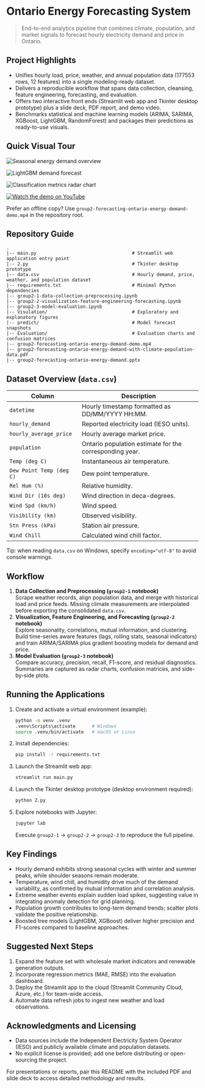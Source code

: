 # Ontario Energy Forecasting System

> End-to-end analytics pipeline that combines climate, population, and market signals to forecast hourly electricity demand and price in Ontario.

## Project Highlights
- Unifies hourly load, price, weather, and annual population data (177553 rows, 12 features) into a single modeling-ready dataset.
- Delivers a reproducible workflow that spans data collection, cleansing, feature engineering, forecasting, and evaluation.
- Offers two interactive front ends (Streamlit web app and Tkinter desktop prototype) plus a slide deck, PDF report, and demo video.
- Benchmarks statistical and machine learning models (ARIMA, SARIMA, XGBoost, LightGBM, RandomForest) and packages their predictions as ready-to-use visuals.

## Quick Visual Tour
![Seasonal energy demand overview](Visulation/Vs01-Averege%20Hourly%20Demand%20by%20Season%20in%20Ontario.png)

![LightGBM demand forecast](predict/prediction-demand-lightgbm.png)

![Classification metrics radar chart](Evaluation/Classification%20Metrics%20Accuracy%20Precision%20Recall%20Accuracy%20F1-score%20about%20different%20models.png)

[![Watch the demo on YouTube](https://img.youtube.com/vi/fHaWhkqskY0/hqdefault.jpg)](https://www.youtube.com/watch?v=fHaWhkqskY0)

Prefer an offline copy? Use `group2-forecasting-ontario-energy-demand-demo.mp4` in the repository root.

## Repository Guide
```
.
|-- main.py                                   # Streamlit web application entry point
|-- 2.py                                      # Tkinter desktop prototype
|-- data.csv                                  # Hourly demand, price, weather, and population dataset
|-- requirements.txt                          # Minimal Python dependencies
|-- group2-1-data-collection-preprocessing.ipynb
|-- group2-2-visualization-feature-engineering-forecasting.ipynb
|-- group2-3-model-evaluation.ipynb
|-- Visulation/                               # Exploratory and explanatory figures
|-- predict/                                  # Model forecast snapshots
|-- Evaluation/                               # Evaluation charts and confusion matrices
|-- group2-forecasting-ontario-energy-demand-demo.mp4
|-- group2-forecasting-ontario-energy-demand-with-climate-population-data.pdf
|-- group2-forecasting-ontario-energy-demand.pptx
```

## Dataset Overview (`data.csv`)
| Column | Description |
| --- | --- |
| `datetime` | Hourly timestamp formatted as DD/MM/YYYY HH:MM. |
| `hourly_demand` | Reported electricity load (IESO units). |
| `hourly_average_price` | Hourly average market price. |
| `population` | Ontario population estimate for the corresponding year. |
| `Temp (deg C)` | Instantaneous air temperature. |
| `Dew Point Temp (deg C)` | Dew point temperature. |
| `Rel Hum (%)` | Relative humidity. |
| `Wind Dir (10s deg)` | Wind direction in deca-degrees. |
| `Wind Spd (km/h)` | Wind speed. |
| `Visibility (km)` | Observed visibility. |
| `Stn Press (kPa)` | Station air pressure. |
| `Wind Chill` | Calculated wind chill factor. |

Tip: when reading `data.csv` on Windows, specify `encoding="utf-8"` to avoid console warnings.

## Workflow
1. **Data Collection and Preprocessing (`group2-1` notebook)**  
   Scrape weather records, align population data, and merge with historical load and price feeds. Missing climate measurements are interpolated before exporting the consolidated `data.csv`.
2. **Visualization, Feature Engineering, and Forecasting (`group2-2` notebook)**  
   Explore seasonality, correlations, mutual information, and clustering. Build time-series aware features (lags, rolling stats, seasonal indicators) and train ARIMA/SARIMA plus gradient boosting models for demand and price.
3. **Model Evaluation (`group2-3` notebook)**  
   Compare accuracy, precision, recall, F1-score, and residual diagnostics. Summaries are captured as radar charts, confusion matrices, and side-by-side plots.

## Running the Applications
1. Create and activate a virtual environment (example):
   ```bash
   python -m venv .venv
   .venv\Scripts\activate      # Windows
   source .venv/bin/activate   # macOS or Linux
   ```
2. Install dependencies:
   ```bash
   pip install -r requirements.txt
   ```
3. Launch the Streamlit web app:
   ```bash
   streamlit run main.py
   ```
4. Launch the Tkinter desktop prototype (desktop environment required):
   ```bash
   python 2.py
   ```
5. Explore notebooks with Jupyter:
   ```bash
   jupyter lab
   ```
   Execute `group2-1` -> `group2-2` -> `group2-3` to reproduce the full pipeline.

## Key Findings
- Hourly demand exhibits strong seasonal cycles with winter and summer peaks, while shoulder seasons remain moderate.
- Temperature, wind chill, and humidity drive much of the demand variability, as confirmed by mutual information and correlation analysis.
- Extreme weather events explain sudden load spikes, suggesting value in integrating anomaly detection for grid planning.
- Population growth contributes to long-term demand trends; scatter plots validate the positive relationship.
- Boosted tree models (LightGBM, XGBoost) deliver higher precision and F1-scores compared to baseline approaches.

## Suggested Next Steps
1. Expand the feature set with wholesale market indicators and renewable generation outputs.  
2. Incorporate regression metrics (MAE, RMSE) into the evaluation dashboard.  
3. Deploy the Streamlit app to the cloud (Streamlit Community Cloud, Azure, etc.) for team-wide access.  
4. Automate data refresh jobs to ingest new weather and load observations.

## Acknowledgments and Licensing
- Data sources include the Independent Electricity System Operator (IESO) and publicly available climate and population datasets.  
- No explicit license is provided; add one before distributing or open-sourcing the project.

For presentations or reports, pair this README with the included PDF and slide deck to access detailed methodology and results.
